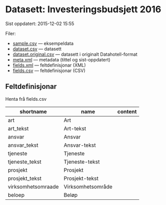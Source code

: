 # Datasett:     Investeringsbudsjett 2016
 Sist oppdatert: 2015-12-02 15:55

 Filer:
 - [sample.csv](sample.csv) — eksempeldata
 - [dataset.csv](dataset.csv) — datasett
 - [dataset.original.csv](dataset.original.csv) — datasett i originalt Datahotell-format
 - [meta.xml](meta.xml) — metadata (tittel og sist-oppdatert)
 - [fields.xml](fields.xml) — feltdefinisjonar (XML)
 - [fields.csv](fields.csv) — feltdefinisjonar (CSV)


## Feltdefinisjonar
Henta frå fields.csv

| shortname | name | content |
| --- | --- | --- |
| art | Art |  |
| art_tekst | Art-tekst |  |
| ansvar | Ansvar |  |
| ansvar_tekst | Ansvar-tekst |  |
| tjeneste | Tjeneste |  |
| tjeneste_tekst | Tjeneste-tekst |  |
| prosjekt | Prosjekt |  |
| prosjekt_tekst | Prosjekt-tekst |  |
| virksomhetsomraade | Virksomhetsområde |  |
| beloep | Beløp |  |
